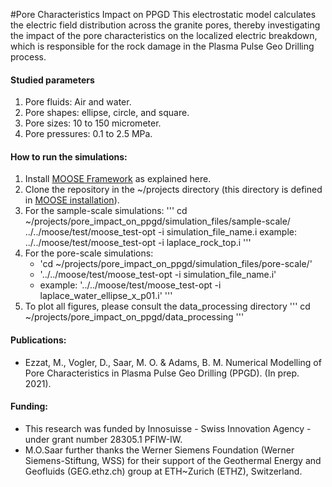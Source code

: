 #Pore Characteristics Impact on PPGD
This electrostatic model calculates the electric field distribution across the granite pores, thereby investigating the impact of the pore characteristics on the localized electric breakdown, which is responsible for the rock damage in the Plasma Pulse Geo Drilling process.

#### Studied parameters
1. Pore fluids: Air and water.
2. Pore shapes: ellipse, circle, and square.
3. Pore sizes: 10 to 150 micrometer.
4. Pore pressures: 0.1 to 2.5 MPa.

#### How to run the simulations:
1. Install [MOOSE Framework](https://mooseframework.inl.gov/getting_started/installation/index.html) as explained here.
2. Clone the repository in the ~/projects directory (this directory is defined in [MOOSE installation](https://mooseframework.inl.gov/getting_started/installation/index.html)).
3. For the sample-scale simulations:
  '''
  cd ~/projects/pore_impact_on_ppgd/simulation_files/sample-scale/
  ../../moose/test/moose_test-opt -i simulation_file_name.i
  example: ../../moose/test/moose_test-opt -i laplace_rock_top.i
  '''
4. For the pore-scale simulations:
   * 'cd ~/projects/pore_impact_on_ppgd/simulation_files/pore-scale/'
   * '../../moose/test/moose_test-opt -i simulation_file_name.i'
   * example: '../../moose/test/moose_test-opt -i laplace_water_ellipse_x_p01.i'
  '''
5. To plot all figures, please consult the data_processing directory
'''
cd ~/projects/pore_impact_on_ppgd/data_processing
'''

#### Publications:
- Ezzat, M., Vogler, D., Saar, M. O. & Adams, B. M. Numerical Modelling of Pore Characteristics in Plasma Pulse Geo Drilling (PPGD). (In prep. 2021).

#### Funding:
- This research was funded by Innosuisse - Swiss Innovation Agency - under grant number 28305.1 PFIW-IW.
- M.O.Saar further thanks the Werner Siemens Foundation (Werner Siemens-Stiftung, WSS) for their support of the Geothermal Energy and Geofluids (GEG.ethz.ch) group at ETH~Zurich (ETHZ), Switzerland.
